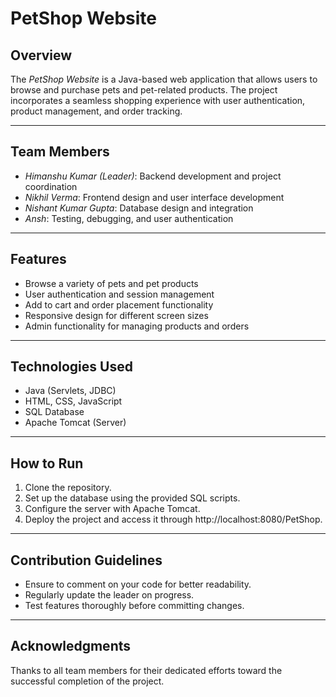 # PetShop Website

## Overview
The *PetShop Website* is a Java-based web application that allows users to browse and purchase pets and pet-related products. The project incorporates a seamless shopping experience with user authentication, product management, and order tracking.

---

## Team Members
- *Himanshu Kumar (Leader)*: Backend development and project coordination  
- *Nikhil Verma*: Frontend design and user interface development  
- *Nishant Kumar Gupta*: Database design and integration  
- *Ansh*: Testing, debugging, and user authentication  

---

## Features
- Browse a variety of pets and pet products  
- User authentication and session management  
- Add to cart and order placement functionality  
- Responsive design for different screen sizes  
- Admin functionality for managing products and orders  

---

## Technologies Used
- Java (Servlets, JDBC)  
- HTML, CSS, JavaScript  
- SQL Database  
- Apache Tomcat (Server)  

---

## How to Run
1. Clone the repository.  
2. Set up the database using the provided SQL scripts.  
3. Configure the server with Apache Tomcat.  
4. Deploy the project and access it through http://localhost:8080/PetShop.  

---

## Contribution Guidelines
- Ensure to comment on your code for better readability.  
- Regularly update the leader on progress.  
- Test features thoroughly before committing changes.  

---

## Acknowledgments
Thanks to all team members for their dedicated efforts toward the successful completion of the project.
